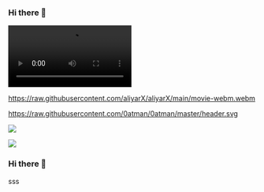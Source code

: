### Hi there 👋
<video controls width="250">
   <br>
      <source src="https://raw.githubusercontent.com/aliyarX/aliyarX/main/movie-webm.webm" type="video/webm">
   <br>
</video>

https://raw.githubusercontent.com/aliyarX/aliyarX/main/movie-webm.webm

https://raw.githubusercontent.com/0atman/0atman/master/header.svg

![](https://raw.githubusercontent.com/alelievr/Mixture/0.4.0/docs/docfx/images/MixtureOpen.gif)

![](https://raw.githubusercontent.com/alelievr/Mixture/0.4.0/docs/docfx/images/MixtureOpen.gif)

### Hi there 👋

sss












<!--
**aliyarX/aliyarX** is a ✨ _special_ ✨ repository because its `README.md` (this file) appears on your GitHub profile.

Here are some ideas to get you started:

- 🔭 I’m currently working on ...
- 🌱 I’m currently learning ...
- 👯 I’m looking to collaborate on ...
- 🤔 I’m looking for help with ...
- 💬 Ask me about ...
- 📫 How to reach me: ...
- 😄 Pronouns: ...
- ⚡ Fun fact: ...
-->

